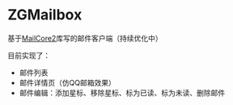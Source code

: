 # ZGMailbox
基于[MailCore2](https://github.com/MailCore/mailcore2)库写的邮件客户端（持续优化中）

目前实现了：
* 邮件列表
* 邮件详情页（仿QQ邮箱效果）
* 邮件编辑：添加星标、移除星标、标为已读、标为未读、删除邮件



